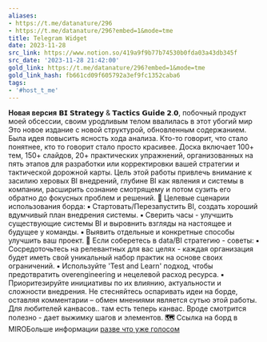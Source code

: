 ```yaml
---
aliases:
- https://t.me/datanature/296
- https://t.me/datanature/296?embed=1&mode=tme
title: Telegram Widget
date: 2023-11-28
src_link: https://www.notion.so/419a9f9b77b74530b0fda03a43db345f
src_date: '2023-11-28 21:42:00'
gold_link: https://t.me/datanature/296?embed=1&mode=tme
gold_link_hash: fb661cd09f605792a3ef9fc1352caba6
tags:
- '#host_t_me'
---
```


**Новая версия** 𝗕𝗜 𝗦𝘁𝗿𝗮𝘁𝗲𝗴𝘆 & 𝗧𝗮𝗰𝘁𝗶𝗰𝘀 𝗚𝘂𝗶𝗱𝗲 𝟮.𝟬, побочный продукт моей обсессии, своим уродливым телом ввалилась в этот убогий мир
Это новое издание с новой структурой, обновленным содержанием. Была идея повысить ясность хода анализа.
Кто-то говорит, что стало понятнее, кто то говорит стало просто красивее.
Доска включает 100+ тем, 150+ слайдов, 20+ практических упражнений, организованных на пять этапов для разработки или корректировки вашей стратегии и тактической дорожной карты.
Цель этой работы привлечь внимание к засилию херовых BI внедрений, глубине BI как явления и системы в компании, расширить сознание смотрящему и потом сузить его обратно до фокусных проблем и решений.
**🎯** Целевые сценарии использования борда:
**▪️** Стартовать/Перезапустить BI, создать хороший вдумчивый план внедрения системы.
**▪️** Сверить часы - улучшить существующие системы BI и выровнить взгляды на настоящее и будущее у команды.
**▪️** Выявить отдельные и конкретные способы улучшить ваш проект.
**🤔** Если соберетесь в data/BI стратегию - советы:
**▪️** Сосредоточьтесь на релевантных для вас целях - каждая организация будет иметь свой уникальный набор практик на основе своих ограничений.
**▪️** Используйте 'Test and Learn' подход, чтобы предотвратить overengineering и нецелевой расход ресурса.
**▪️** Приоритезируйте инициативы по их влиянию, актуальности и сложности внедрения.
Не стесняйтесь оспаривать идеи на борде, оставляя комментарии – обмен мнениями является сутью этой работы.
Для любителей канвасов.. там есть теперь канвас. Вроде смотрится полезно - дает выжимку шагов и элементов.
**🗺** Ссылка на борд в MIROБольше информации
[разве что уже голосом](https://datanature.ru/bi-strategy)